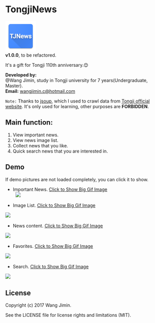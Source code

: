 # TongjiNews
![](app/src/main/res/mipmap-xhdpi/ic_launcher.png)  
**v1.0.0**, to be refactored.  

It's a gift for Tongji 110th anniversary.:blush:  

**Developed by:**  
@Wang Jimin, study in Tongji university for 7 years(Undergraduate, Master).  
**Email:** wangjimin.c@hotmail.com  

```Note:```
Thanks to [jsoup](https://jsoup.org/), which I used to crawl data from [Tongji official website](http://www.tongji.edu.cn/). It's only used for learning, other purposes are **FORBIDDEN**.

## Main function:

  1. View important news.
  2. View news image list.
  3. Collect news that you like.
  4. Quick search news that you are interested in.
  
## Demo
If demo pictures are not loaded completely, you can click it to show.  

  * Important News. [Click to Show Big Gif Image](http://oojczhs59.bkt.clouddn.com/tongjinewsimportantnews.gif)  
  
  ![](http://oojczhs59.bkt.clouddn.com/tongjinewsimportantnews.gif)  
  
  * Image List. [Click to Show Big Gif Image](http://oojczhs59.bkt.clouddn.com/tongjinewsimagelist.gif)  
  
  ![](http://oojczhs59.bkt.clouddn.com/tongjinewsimagelist.gif)  
  
  * News content. [Click to Show Big Gif Image](http://oojczhs59.bkt.clouddn.com/tongjinewsnewscontent.gif)  
  
  ![](http://oojczhs59.bkt.clouddn.com/tongjinewsnewscontent.gif)  
  
  * Favorites. [Click to Show Big Gif Image](http://oojczhs59.bkt.clouddn.com/tongjinewsfavorites.gif)  
  
  ![](http://oojczhs59.bkt.clouddn.com/tongjinewsfavorites.gif)  
  
  * Search. [Click to Show Big Gif Image](http://oojczhs59.bkt.clouddn.com/tongjinewssearch.gif)  
  
  ![](http://oojczhs59.bkt.clouddn.com/tongjinewssearch.gif)  

## License
Copyright (c) 2017 Wang Jimin.  

See the LICENSE file for license rights and limitations (MIT).
